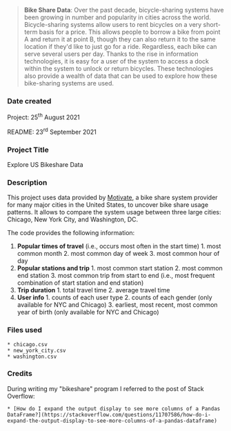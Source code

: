 >**Bike Share Data**: Over the past decade, bicycle-sharing systems have been growing in number and popularity in cities across the world. Bicycle-sharing systems allow users to rent bicycles on a very short-term basis for a price. This allows people to borrow a bike from point A and return it at point B, though they can also return it to the same location if they'd like to just go for a ride. Regardless, each bike can serve several users per day. Thanks to the rise in information technologies, it is easy for a user of the system to access a dock within the system to unlock or return bicycles. These technologies also provide a wealth of data that can be used to explore how these bike-sharing systems are used.

### Date created
Project: 25<sup>th</sup> August 2021

README: 23<sup>rd</sup> September 2021

### Project Title
Explore US Bikeshare Data

### Description
This project uses data provided by [Motivate](https://www.motivateco.com/), a bike share system provider for many major cities in the United States, to uncover bike share usage patterns. It allows to compare the system usage between three large cities: Chicago, New York City, and Washington, DC.

The code provides the following information:
  1. **Popular times of travel** (i.e., occurs most often in the start time)
    1. most common month
    2. most common day of week
    3. most common hour of day
  2. **Popular stations and trip**
    1. most common start station
    2. most common end station
    3. most common trip from start to end (i.e., most frequent combination of start station and end station)
  3. **Trip duration**
    1. total travel time
    2. average travel time
  4. **User info**
    1. counts of each user type
    2. counts of each gender (only available for NYC and Chicago)
    3. earliest, most recent, most common year of birth (only available for NYC and Chicago)

### Files used
    * chicago.csv
    * new_york_city.csv
    * washington.csv

### Credits
During writing my "bikeshare" program I referred to the post of Stack Overflow:

    * [How do I expand the output display to see more columns of a Pandas DataFrame?](https://stackoverflow.com/questions/11707586/how-do-i-expand-the-output-display-to-see-more-columns-of-a-pandas-dataframe)

